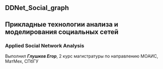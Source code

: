 ## DDNet_Social_graph

## Прикладные технологии анализа и моделирования социальных сетей
### Applied Social Network Analysis
Выполнил ***Глушков Егор***, 2 курс магистратуры по направлению МОАИС, МатМех, СПбГУ